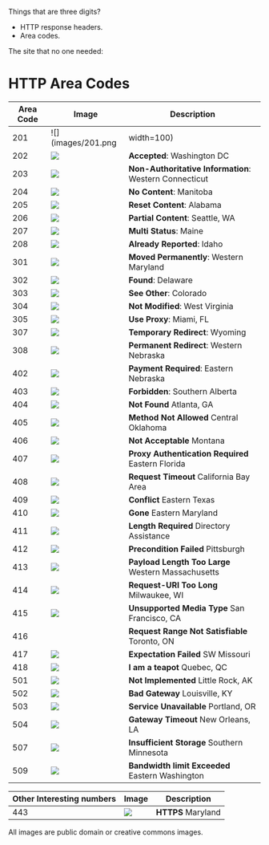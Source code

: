 Things that are three digits? 
* HTTP response headers.  
* Area codes.

The site that no one needed:

# HTTP Area Codes

|Area Code | Image | Description|
|---|---|---|
|201| ![](images/201.png | width=100) | **Created**: North Jersey|
|202| ![](images/202.png) | **Accepted**: Washington DC|
|203| ![](images/203.png) | **Non-Authoritative Information**: Western Connecticut|
|204| ![](images/204.png) | **No Content**: Manitoba|
|205| ![](images/205.png) | **Reset Content**: Alabama|
|206| ![](images/206.png) | **Partial Content**: Seattle, WA|
|207| ![](images/207.png) | **Multi Status**: Maine|
|208| ![](images/208.png) | **Already Reported**: Idaho|
|301| ![](images/301.png) | **Moved Permanently**: Western Maryland|
|302| ![](images/302.png) | **Found**: Delaware|
|303| ![](images/303.png) | **See Other**: Colorado|
|304| ![](images/304.png) | **Not Modified**: West Virginia|
|305| ![](images/305.png) | **Use Proxy**: Miami, FL|
|307| ![](images/307.png) | **Temporary Redirect**: Wyoming|
|308| ![](images/402.png) | **Permanent Redirect**: Western Nebraska|
|402| ![](images/402.png)| **Payment Required**: Eastern Nebraska|
|403  |![](images/403.png) | **Forbidden**: Southern Alberta|
| 404| ![](images/404.png)| **Not Found** Atlanta, GA|
|405 | ![](images/405.png)|**Method Not Allowed** Central Oklahoma |
|406 | ![](images/406.png)|**Not Acceptable** Montana |
|407 | ![](images/407.png)|**Proxy Authentication Required** Eastern Florida |
|408 | ![](images/408.png)|**Request Timeout** California Bay Area |
|409 | ![](images/409.png)|**Conflict** Eastern Texas |
|410 | ![](images/410.png)|**Gone** Eastern Maryland |
|411 | ![](images/411.png)|**Length Required** Directory Assistance |
|412 | ![](images/412.png)|**Precondition Failed** Pittsburgh |
|413 | ![](images/413.png)|**Payload Length Too Large** Western Massachusetts |
|414 | ![](images/414.png)|**Request-URI Too Long** Milwaukee, WI |
|415 | ![](images/415.png)|**Unsupported Media Type** San Francisco, CA|
|416 | |**Request Range Not Satisfiable** Toronto, ON|
|417 | ![](images/417.gif)|**Expectation Failed** SW Missouri|
|418 |![](images/418.jpg) |**I am a teapot** Quebec, QC|
|501 |![](images/501.png) |**Not Implemented** Little Rock, AK|
|502 |![](images/502.png) |**Bad Gateway** Louisville, KY|
|503 |![](images/503.png) |**Service Unavailable** Portland, OR|
|504|![](images/504.png) |**Gateway Timeout** New Orleans, LA|
|507|![](images/507.png) |**Insufficient Storage** Southern Minnesota|
|509|![](images/509.png) |**Bandwidth limit Exceeded** Eastern Washington|

|Other Interesting numbers | Image | Description|
|---|---|---|
|443 | ![](images/410.png)|**HTTPS** Maryland |

All images are public domain or creative commons images.